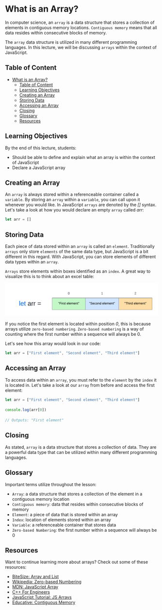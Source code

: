 # What is an Array?
In computer science, an `array` is a data structure that stores a collection of elements in contiguous memory locations. `Contiguous memory` means that all data resides within consecutive blocks of memory.

The `array` data structure is utilized in many different programming languages. In this lecture, we will be discussing `arrays` within the context of JavaScript.

## Table of Content
- [What is an Array?](#what-is-an-array)
  - [Table of Content](#table-of-content)
  - [Learning Objectives](#learning-objectives)
  - [Creating an Array](#creating-an-array)
  - [Storing Data](#storing-data)
  - [Accessing an Array](#accessing-an-array)
  - [Closing](#closing)
  - [Glossary](#glossary)
  - [Resources](#resources)

## Learning Objectives
By the end of this lecture, students:
* Should be able to define and explain what an array is within the context of JavaScript
* Declare a JavaScript array

## Creating an Array
An `array` is always stored within a referenceable container called a `variable`. By storing an `array` within a `variable`, you can call upon it whenever you would like. In JavaScript `arrays` are denoted by the *[]* syntax. Let's take a look at how you would declare an empty `array` called *arr*: 

```js
let arr = []
```

## Storing Data
Each piece of data stored within an `array` is called an `element`. Traditionally `arrays` only store `elements` of the same data type, but JavaScript is a bit different in this regard. With JavaScript, you can store elements of different data types within an `array`. 

`Arrays` store elements within boxes identified as an `index`. A great way to visualize this is to think about an excel table:

![array](./assets/array-example.png)

If you notice the first element is located within position *0*, this is because arrays utilize `zero-based numbering`. `Zero-based numbering` is a way of counting where the first number within a sequence will always be 0.

Let's see how this array would look in our code:

```js
let arr = ["First element", "Second element", "Third element"]
```

## Accessing an Array
To access data within an `array`, you must refer to the `element` by the `index` it is located in. Let's take a look at our `array` from before and access the first element:

```js
let arr = ["First element", "Second element", "Third element"]

console.log(arr[0])

// Outputs: "First element"
```

## Closing
As stated, `array` is a data structure that stores a collection of data. They are a powerful data type that can be utilized within many different programming languages.

## Glossary
Important terms utilize throughout the lesson:

* `Array`: a data structure that stores a collection of the element in a contiguous memory location
* `Contiguous memory`: data that resides within consecutive blocks of memory
* `Element`: a piece of data that is stored within an array
* `Index`: location of elements stored within an array 
* `Variable`: a referenceable container that stores data
* `Zero-based Numbering`: the first number within a sequence will always be 0

## Resources
Want to continue learning more about arrays? Check out some of these resources:
* [BiteSize: Array and List](https://www.bbc.co.uk/bitesize/guides/zy9thyc/revision/1#:~:text=An%20array%20is%20a%20series,of%20the%20same%20data%20type%20)
* [Wikipedia: Zero-based Numbering](https://en.wikipedia.org/wiki/Zero-based_numbering)
* [MDN: JavaScript Array](https://developer.mozilla.org/en-US/docs/Web/JavaScript/Reference/Global_Objects/Array)
* [C++ For Engineers](https://www.cpp.edu/~elab/ECE114/Array.html)
* [JavaScript Tutorial: JS Arrays](https://www.javascripttutorial.net/javascript-array/)
* [Educative: Contiguous Memory](https://www.educative.io/edpresso/contiguous-memory)